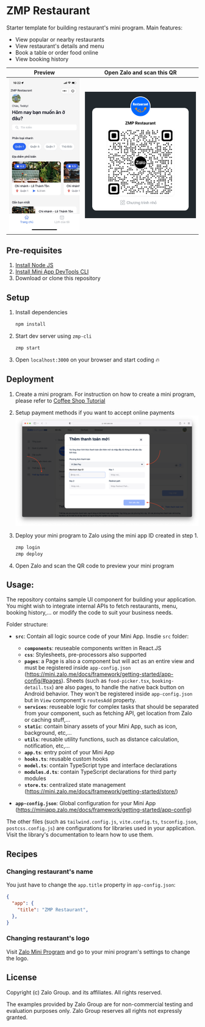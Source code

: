# ZMP Restaurant

Starter template for building restaurant's mini program. Main features:
- View popular or nearby restaurants
- View restaurant's details and menu
- Book a table or order food online
- View booking history

|                  Preview                   |                      Open Zalo and scan this QR                      |
| :----------------------------------------: | :------------------------------------------------------------------: |
| ![Preview](./docs/preview.jpg "Home page") | ![Entry point](./docs/qr.png "Scan this QR to preview the template") |

## Pre-requisites

1. [Install Node JS](https://nodejs.org/en/download/)
1. [Install Mini App DevTools CLI](https://miniapp.zalo.me/docs/dev-tools)
1. Download or clone this repository

## Setup

1. Install dependencies
	```bash
	npm install
	```

1. Start dev server using `zmp-cli`
	```bash
	zmp start
	```

1. Open `localhost:3000` on your browser and start coding 🔥

## Deployment

1. Create a mini program. For instruction on how to create a mini program, please refer to [Coffee Shop Tutorial](https://mini.zalo.me/docs/tutorial/step-1/#1-tạo-một-ứng-dụng-zalo-mini-program-mới-trên-trang-chủ-của-zalo-mini-program)

1. Setup payment methods if you want to accept online payments
	![](./docs/payment.png "Payment method")

2. Deploy your mini program to Zalo using the mini app ID created in step 1.
	```bash
	zmp login
	zmp deploy
	```

1. Open Zalo and scan the QR code to preview your mini program

## Usage:

The repository contains sample UI component for building your application. You might wish to integrate internal APIs to fetch restaurants, menu, booking history,... or modify the code to suit your business needs.

Folder structure:

* **`src`**: Contain all logic source code of your Mini App. Insdie `src` folder:

	* **`components`**: reuseable components written in React.JS
	* **`css`**: Stylesheets, pre-processors also supported
	* **`pages`**: a Page is also a component but will act as an entire view and must be registered inside `app-config.json` (https://mini.zalo.me/docs/framework/getting-started/app-config/#pages). Sheets (such as `food-picker.tsx`, `booking-detail.tsx`) are also pages, to handle the native back button on Android behavior. They won't be registered inside `app-config.json` but in `View` component's `routesAdd` property.
	* **`services`**: reuseable logic for complex tasks that should be separated from your component, such as fetching API, get location from Zalo or caching stuff,...
	* **`static`**: contain binary assets of your Mini App, such as icon, background, etc,...
	* **`utils`**: reusable utility functions, such as distance calculation, notification, etc,...
	* **`app.ts`**: entry point of your Mini App
	* **`hooks.ts`**: reusable custom hooks
	* **`model.ts`**: contain TypeScript type and interface declarations
	* **`modules.d.ts`**: contain TypeScript declarations for third party modules
	* **`store.ts`**: centralized state management (https://mini.zalo.me/docs/framework/getting-started/store/)

* **`app-config.json`**: Global configuration for your Mini App (https://miniapp.zalo.me/docs/framework/getting-started/app-config)

The other files (such as `tailwind.config.js`, `vite.config.ts`, `tsconfig.json`, `postcss.config.js`) are configurations for libraries used in your application. Visit the library's documentation to learn how to use them.

## Recipes

### Changing restaurant's name

You just have to change the `app.title` property in `app-config.json`:

```json
{
  "app": {
    "title": "ZMP Restaurant",
  },
}
```

### Changing restaurant's logo

Visit [Zalo Mini Program](https://mini.zalo.me/) and go to your mini program's settings to change the logo.


## License

Copyright (c) Zalo Group. and its affiliates. All rights reserved.

The examples provided by Zalo Group are for non-commercial testing and evaluation
purposes only. Zalo Group reserves all rights not expressly granted.
